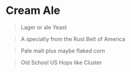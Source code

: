 # Cream Ale

> Lager or ale Yeast

> A specialty from the Rust Belt of America

> Pale malt plus maybe flaked corn

> Old School US Hops like Cluster